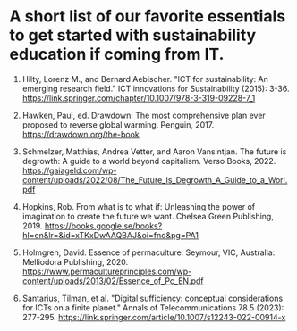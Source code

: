 # A short list of our favorite essentials to get started with sustainability education if coming from IT.

1. Hilty, Lorenz M., and Bernard Aebischer. "ICT for sustainability: An emerging research field." ICT innovations for Sustainability (2015): 3-36. https://link.springer.com/chapter/10.1007/978-3-319-09228-7_1
   
2. Hawken, Paul, ed. Drawdown: The most comprehensive plan ever proposed to reverse global warming. Penguin, 2017. 
https://drawdown.org/the-book 

3. Schmelzer, Matthias, Andrea Vetter, and Aaron Vansintjan. The future is degrowth: A guide to a world beyond capitalism. Verso Books, 2022.
https://gaiageld.com/wp-content/uploads/2022/08/The_Future_Is_Degrowth_A_Guide_to_a_Worl.pdf

4. Hopkins, Rob. From what is to what if: Unleashing the power of imagination to create the future we want. Chelsea Green Publishing, 2019.
https://books.google.se/books?hl=en&lr=&id=xTKxDwAAQBAJ&oi=fnd&pg=PA1

5. Holmgren, David. Essence of permaculture. Seymour, VIC, Australia: Melliodora Publishing, 2020.
https://www.permacultureprinciples.com/wp-content/uploads/2013/02/Essence_of_Pc_EN.pdf

6. Santarius, Tilman, et al. "Digital sufficiency: conceptual considerations for ICTs on a finite planet." Annals of Telecommunications 78.5 (2023): 277-295.
https://link.springer.com/article/10.1007/s12243-022-00914-x
